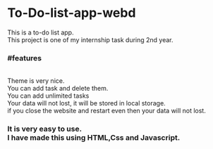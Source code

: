 # To-Do-list-app-webd
This is a to-do list app. <br> This project is one of my internship task during 2nd year.
<br> <h3>#features</h3> <br>
Theme is very nice. <br> You can add task and delete them. 
<br> You can add unlimited tasks <br> Your data will not lost, it will be stored in local storage.
<br> if you close the website and restart even then your data will not lost.

<h3>It is very easy to use. <br> I have made this using HTML,Css and Javascript.</h3>
